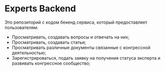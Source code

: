 # Experts Backend
Это репозиторий с кодом бекенд сервиса, который предоставляет пользователям:
*	Просматривать, создавать вопросы и отвечать на них;
*   Просматривать, создавать статьи;
*   Просматривать различные документы связанные с конгрессной деятельностью;
*   Зарегистрироваться, подать заявку на получения статуса эксперта и развивать конгрессное сообщество;
